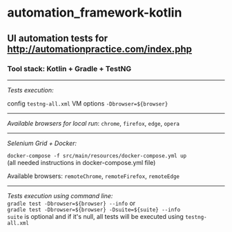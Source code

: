# automation_framework-kotlin

## UI automation tests for http://automationpractice.com/index.php

### Tool stack: Kotlin + Gradle + TestNG

 *********
_Tests execution:_

config `testng-all.xml` VM options `-Dbrowser=${browser}`
 *********
_Available browsers for local run_: `chrome`, `firefox`, `edge`, `opera`
 *********
_Selenium Grid + Docker:_

`docker-compose -f src/main/resources/docker-compose.yml up`\
   (all needed instructions in docker-compose.yml file)

Available browsers: `remoteChrome`, `remoteFirefox`, `remoteEdge`
 *********
_Tests execution using command line:_\
`gradle test -Dbrowser=${browser} --info` or\
`gradle test -Dbrowser=${browser} -Dsuite=${suite} --info`\
`suite` is optional and if it's null, all tests will be executed using `testng-all.xml`
